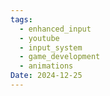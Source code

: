 ```yaml
---
tags:
  - enhanced_input
  - youtube
  - input_system
  - game_development
  - animations
Date: 2024-12-25
---
```

